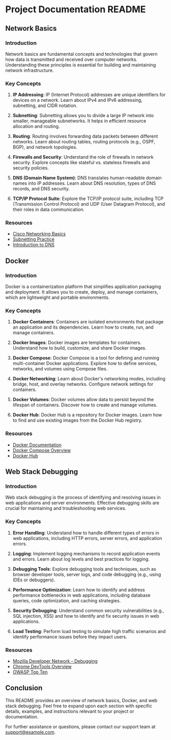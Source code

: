 # Project Documentation README

## Network Basics

### Introduction
Network basics are fundamental concepts and technologies that govern how data is transmitted and received over computer networks. Understanding these principles is essential for building and maintaining network infrastructure.

### Key Concepts
1. **IP Addressing**: IP (Internet Protocol) addresses are unique identifiers for devices on a network. Learn about IPv4 and IPv6 addressing, subnetting, and CIDR notation.

2. **Subnetting**: Subnetting allows you to divide a large IP network into smaller, manageable subnetworks. It helps in efficient resource allocation and routing.

3. **Routing**: Routing involves forwarding data packets between different networks. Learn about routing tables, routing protocols (e.g., OSPF, BGP), and network topologies.

4. **Firewalls and Security**: Understand the role of firewalls in network security. Explore concepts like stateful vs. stateless firewalls and security policies.

5. **DNS (Domain Name System)**: DNS translates human-readable domain names into IP addresses. Learn about DNS resolution, types of DNS records, and DNS security.

6. **TCP/IP Protocol Suite**: Explore the TCP/IP protocol suite, including TCP (Transmission Control Protocol) and UDP (User Datagram Protocol), and their roles in data communication.

### Resources
- [Cisco Networking Basics](https://www.cisco.com/c/en/us/support/docs/ip/routing-information-protocol-rip/13788-3.html)
- [Subnetting Practice](https://www.subnettingpractice.com/)
- [Introduction to DNS](https://www.cloudflare.com/learning/dns/what-is-dns/)

## Docker

### Introduction
Docker is a containerization platform that simplifies application packaging and deployment. It allows you to create, deploy, and manage containers, which are lightweight and portable environments.

### Key Concepts
1. **Docker Containers**: Containers are isolated environments that package an application and its dependencies. Learn how to create, run, and manage containers.

2. **Docker Images**: Docker images are templates for containers. Understand how to build, customize, and share Docker images.

3. **Docker Compose**: Docker Compose is a tool for defining and running multi-container Docker applications. Explore how to define services, networks, and volumes using Compose files.

4. **Docker Networking**: Learn about Docker's networking modes, including bridge, host, and overlay networks. Configure network settings for containers.

5. **Docker Volumes**: Docker volumes allow data to persist beyond the lifespan of containers. Discover how to create and manage volumes.

6. **Docker Hub**: Docker Hub is a repository for Docker images. Learn how to find and use existing images from the Docker Hub registry.

### Resources
- [Docker Documentation](https://docs.docker.com/)
- [Docker Compose Overview](https://docs.docker.com/compose/)
- [Docker Hub](https://hub.docker.com/)

## Web Stack Debugging

### Introduction
Web stack debugging is the process of identifying and resolving issues in web applications and server environments. Effective debugging skills are crucial for maintaining and troubleshooting web services.

### Key Concepts
1. **Error Handling**: Understand how to handle different types of errors in web applications, including HTTP errors, server errors, and application errors.

2. **Logging**: Implement logging mechanisms to record application events and errors. Learn about log levels and best practices for logging.

3. **Debugging Tools**: Explore debugging tools and techniques, such as browser developer tools, server logs, and code debugging (e.g., using IDEs or debuggers).

4. **Performance Optimization**: Learn how to identify and address performance bottlenecks in web applications, including database queries, code optimization, and caching strategies.

5. **Security Debugging**: Understand common security vulnerabilities (e.g., SQL injection, XSS) and how to identify and fix security issues in web applications.

6. **Load Testing**: Perform load testing to simulate high traffic scenarios and identify performance issues before they impact users.

### Resources
- [Mozilla Developer Network - Debugging](https://developer.mozilla.org/en-US/docs/Learn/Common_questions/What_is_debugging)
- [Chrome DevTools Overview](https://developers.google.com/web/tools/chrome-devtools)
- [OWASP Top Ten](https://owasp.org/www-project-top-ten/)

## Conclusion
This README provides an overview of network basics, Docker, and web stack debugging. Feel free to expand upon each section with specific details, examples, and instructions relevant to your project or documentation.

For further assistance or questions, please contact our support team at [support@example.com](mailto:support@example.com).


